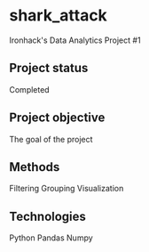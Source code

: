 # shark_attack
Ironhack's Data Analytics Project #1 

## Project status
Completed

## Project objective
The goal of the project 

## Methods
Filtering
Grouping
Visualization

## Technologies
Python
Pandas
Numpy
